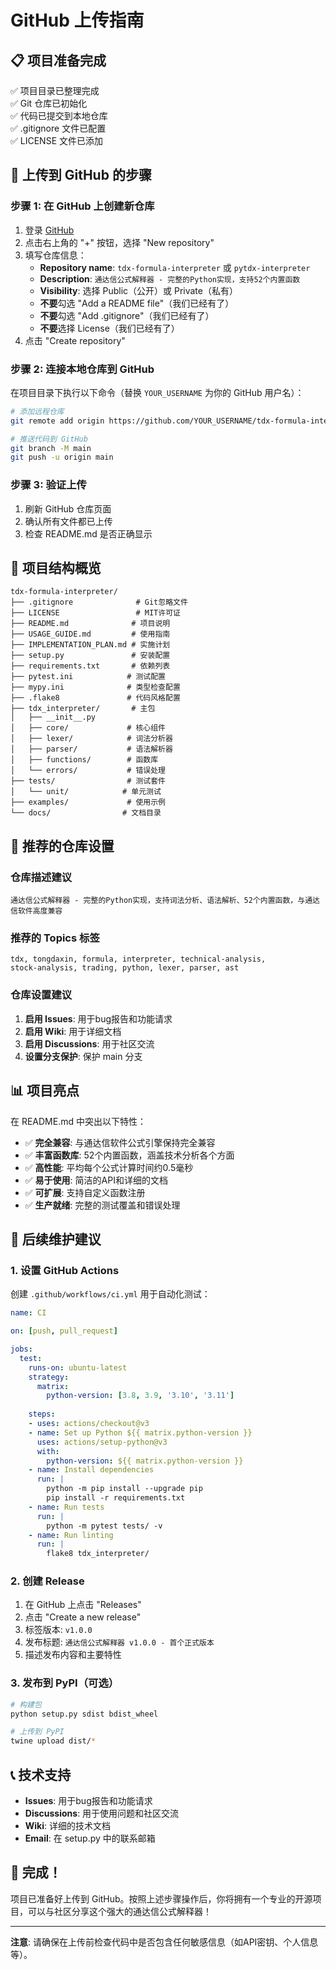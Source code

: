 # GitHub 上传指南

## 📋 项目准备完成

✅ 项目目录已整理完成  
✅ Git 仓库已初始化  
✅ 代码已提交到本地仓库  
✅ .gitignore 文件已配置  
✅ LICENSE 文件已添加  

## 🚀 上传到 GitHub 的步骤

### 步骤 1: 在 GitHub 上创建新仓库

1. 登录 [GitHub](https://github.com)
2. 点击右上角的 "+" 按钮，选择 "New repository"
3. 填写仓库信息：
   - **Repository name**: `tdx-formula-interpreter` 或 `pytdx-interpreter`
   - **Description**: `通达信公式解释器 - 完整的Python实现，支持52个内置函数`
   - **Visibility**: 选择 Public（公开）或 Private（私有）
   - **不要**勾选 "Add a README file"（我们已经有了）
   - **不要**勾选 "Add .gitignore"（我们已经有了）
   - **不要**选择 License（我们已经有了）
4. 点击 "Create repository"

### 步骤 2: 连接本地仓库到 GitHub

在项目目录下执行以下命令（替换 `YOUR_USERNAME` 为你的 GitHub 用户名）：

```bash
# 添加远程仓库
git remote add origin https://github.com/YOUR_USERNAME/tdx-formula-interpreter.git

# 推送代码到 GitHub
git branch -M main
git push -u origin main
```

### 步骤 3: 验证上传

1. 刷新 GitHub 仓库页面
2. 确认所有文件都已上传
3. 检查 README.md 是否正确显示

## 📁 项目结构概览

```
tdx-formula-interpreter/
├── .gitignore              # Git忽略文件
├── LICENSE                 # MIT许可证
├── README.md              # 项目说明
├── USAGE_GUIDE.md         # 使用指南
├── IMPLEMENTATION_PLAN.md # 实施计划
├── setup.py               # 安装配置
├── requirements.txt       # 依赖列表
├── pytest.ini            # 测试配置
├── mypy.ini              # 类型检查配置
├── .flake8               # 代码风格配置
├── tdx_interpreter/       # 主包
│   ├── __init__.py
│   ├── core/             # 核心组件
│   ├── lexer/            # 词法分析器
│   ├── parser/           # 语法解析器
│   ├── functions/        # 函数库
│   └── errors/           # 错误处理
├── tests/                # 测试套件
│   └── unit/            # 单元测试
├── examples/             # 使用示例
└── docs/                # 文档目录
```

## 🎯 推荐的仓库设置

### 仓库描述建议
```
通达信公式解释器 - 完整的Python实现，支持词法分析、语法解析、52个内置函数，与通达信软件高度兼容
```

### 推荐的 Topics 标签
```
tdx, tongdaxin, formula, interpreter, technical-analysis, 
stock-analysis, trading, python, lexer, parser, ast
```

### 仓库设置建议

1. **启用 Issues**: 用于bug报告和功能请求
2. **启用 Wiki**: 用于详细文档
3. **启用 Discussions**: 用于社区交流
4. **设置分支保护**: 保护 main 分支

## 📊 项目亮点

在 README.md 中突出以下特性：

- ✅ **完全兼容**: 与通达信软件公式引擎保持完全兼容
- ✅ **丰富函数库**: 52个内置函数，涵盖技术分析各个方面
- ✅ **高性能**: 平均每个公式计算时间约0.5毫秒
- ✅ **易于使用**: 简洁的API和详细的文档
- ✅ **可扩展**: 支持自定义函数注册
- ✅ **生产就绪**: 完整的测试覆盖和错误处理

## 🔧 后续维护建议

### 1. 设置 GitHub Actions

创建 `.github/workflows/ci.yml` 用于自动化测试：

```yaml
name: CI

on: [push, pull_request]

jobs:
  test:
    runs-on: ubuntu-latest
    strategy:
      matrix:
        python-version: [3.8, 3.9, '3.10', '3.11']
    
    steps:
    - uses: actions/checkout@v3
    - name: Set up Python ${{ matrix.python-version }}
      uses: actions/setup-python@v3
      with:
        python-version: ${{ matrix.python-version }}
    - name: Install dependencies
      run: |
        python -m pip install --upgrade pip
        pip install -r requirements.txt
    - name: Run tests
      run: |
        python -m pytest tests/ -v
    - name: Run linting
      run: |
        flake8 tdx_interpreter/
```

### 2. 创建 Release

1. 在 GitHub 上点击 "Releases"
2. 点击 "Create a new release"
3. 标签版本: `v1.0.0`
4. 发布标题: `通达信公式解释器 v1.0.0 - 首个正式版本`
5. 描述发布内容和主要特性

### 3. 发布到 PyPI（可选）

```bash
# 构建包
python setup.py sdist bdist_wheel

# 上传到 PyPI
twine upload dist/*
```

## 📞 技术支持

- **Issues**: 用于bug报告和功能请求
- **Discussions**: 用于使用问题和社区交流
- **Wiki**: 详细的技术文档
- **Email**: 在 setup.py 中的联系邮箱

## 🎉 完成！

项目已准备好上传到 GitHub。按照上述步骤操作后，你将拥有一个专业的开源项目，可以与社区分享这个强大的通达信公式解释器！

---

**注意**: 请确保在上传前检查代码中是否包含任何敏感信息（如API密钥、个人信息等）。